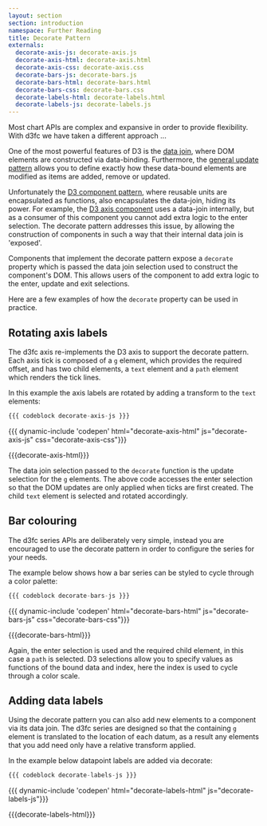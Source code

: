```yaml
---
layout: section
section: introduction
namespace: Further Reading
title: Decorate Pattern
externals:
  decorate-axis-js: decorate-axis.js
  decorate-axis-html: decorate-axis.html
  decorate-axis-css: decorate-axis.css
  decorate-bars-js: decorate-bars.js
  decorate-bars-html: decorate-bars.html
  decorate-bars-css: decorate-bars.css
  decorate-labels-html: decorate-labels.html
  decorate-labels-js: decorate-labels.js
---
```


Most chart APIs are complex and expansive in order to provide flexibility. With d3fc we have taken a different approach ...

One of the most powerful features of D3 is the [data join](http://bost.ocks.org/mike/join/), where DOM elements are constructed via data-binding. Furthermore, the [general update pattern](http://bl.ocks.org/3808218) allows you to define exactly how these data-bound elements are modified as items are added, remove or updated.

Unfortunately the [D3 component pattern](http://bost.ocks.org/mike/chart/), where reusable units are encapsulated as functions, also encapsulates the data-join, hiding its power. For example, the [D3 axis component](https://github.com/mbostock/d3/wiki/SVG-Axes) uses a data-join internally, but as a consumer of this component you cannot add extra logic to the enter selection. The decorate pattern addresses this issue, by allowing the construction of components in such a way that their internal data join is 'exposed'.

Components that implement the decorate pattern expose a `decorate` property which is passed the data join selection used to construct the component's DOM. This allows users of the component to add extra logic to the enter, update and exit selections.

Here are a few examples of how the `decorate` property can be used in practice.

## Rotating axis labels

The d3fc axis re-implements the D3 axis to support the decorate pattern. Each axis tick is composed of a `g` element, which provides the required offset, and has two child elements, a `text` element and a `path` element which renders the tick lines.

In this example the axis labels are rotated by adding a transform to the `text` elements:

```js
{{{ codeblock decorate-axis-js }}}
```

<style type="text/css">
{{{decorate-axis-css}}}
</style>

{{{ dynamic-include 'codepen' html="decorate-axis-html" js="decorate-axis-js" css="decorate-axis-css"}}}

{{{decorate-axis-html}}}
<script type="text/javascript">
{{{decorate-axis-js}}}
</script>

The data join selection passed to the `decorate` function is the update selection for the `g` elements. The above code accesses the enter selection so that the DOM updates are only applied when ticks are first created. The child `text` element is selected and rotated accordingly.

## Bar colouring

The d3fc series APIs are deliberately very simple, instead you are encouraged to use the decorate pattern in order to configure the series for your needs.

The example below shows how a bar series can be styled to cycle through a color palette:

```js
{{{ codeblock decorate-bars-js }}}
```

<style type="text/css">
{{{decorate-bars-css}}}
</style>

{{{ dynamic-include 'codepen' html="decorate-bars-html" js="decorate-bars-js" css="decorate-bars-css"}}}

{{{decorate-bars-html}}}
<script type="text/javascript">
{{{decorate-bars-js}}}
</script>

Again, the enter selection is used and the required child element, in this case a `path` is selected. D3 selections allow you to specify values as functions of the bound data and index, here the index is used to cycle through a color scale.

## Adding data labels

Using the decorate pattern you can also add new elements to a component via its data join. The d3fc series are designed so that the containing `g` element is translated to the location of each datum, as a result any elements that you add need only have a relative transform applied.

In the example below datapoint labels are added via decorate:

```js
{{{ codeblock decorate-labels-js }}}
```

{{{ dynamic-include 'codepen' html="decorate-labels-html" js="decorate-labels-js"}}}

{{{decorate-labels-html}}}
<script type="text/javascript">
{{{decorate-labels-js}}}
</script>
